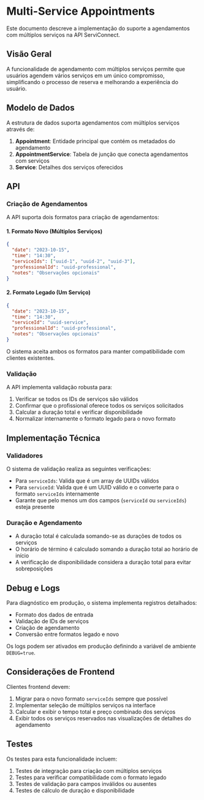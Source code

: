 # Multi-Service Appointments

Este documento descreve a implementação do suporte a agendamentos com múltiplos serviços na API ServiConnect.

## Visão Geral

A funcionalidade de agendamento com múltiplos serviços permite que usuários agendem vários serviços em um único compromisso, simplificando o processo de reserva e melhorando a experiência do usuário.

## Modelo de Dados

A estrutura de dados suporta agendamentos com múltiplos serviços através de:

1. **Appointment**: Entidade principal que contém os metadados do agendamento
2. **AppointmentService**: Tabela de junção que conecta agendamentos com serviços
3. **Service**: Detalhes dos serviços oferecidos

## API

### Criação de Agendamentos

A API suporta dois formatos para criação de agendamentos:

#### 1. Formato Novo (Múltiplos Serviços)

```json
{
  "date": "2023-10-15",
  "time": "14:30",
  "serviceIds": ["uuid-1", "uuid-2", "uuid-3"],
  "professionalId": "uuid-professional",
  "notes": "Observações opcionais"
}
```

#### 2. Formato Legado (Um Serviço)

```json
{
  "date": "2023-10-15",
  "time": "14:30",
  "serviceId": "uuid-service",
  "professionalId": "uuid-professional",
  "notes": "Observações opcionais"
}
```

O sistema aceita ambos os formatos para manter compatibilidade com clientes existentes.

### Validação

A API implementa validação robusta para:

1. Verificar se todos os IDs de serviços são válidos
2. Confirmar que o profissional oferece todos os serviços solicitados
3. Calcular a duração total e verificar disponibilidade
4. Normalizar internamente o formato legado para o novo formato

## Implementação Técnica

### Validadores

O sistema de validação realiza as seguintes verificações:

- Para `serviceIds`: Valida que é um array de UUIDs válidos
- Para `serviceId`: Valida que é um UUID válido e o converte para o formato `serviceIds` internamente
- Garante que pelo menos um dos campos (`serviceId` ou `serviceIds`) esteja presente

### Duração e Agendamento

- A duração total é calculada somando-se as durações de todos os serviços
- O horário de término é calculado somando a duração total ao horário de início
- A verificação de disponibilidade considera a duração total para evitar sobreposições

## Debug e Logs

Para diagnóstico em produção, o sistema implementa registros detalhados:

- Formato dos dados de entrada
- Validação de IDs de serviços
- Criação de agendamento
- Conversão entre formatos legado e novo

Os logs podem ser ativados em produção definindo a variável de ambiente `DEBUG=true`.

## Considerações de Frontend

Clientes frontend devem:

1. Migrar para o novo formato `serviceIds` sempre que possível
2. Implementar seleção de múltiplos serviços na interface
3. Calcular e exibir o tempo total e preço combinado dos serviços
4. Exibir todos os serviços reservados nas visualizações de detalhes do agendamento

## Testes

Os testes para esta funcionalidade incluem:

1. Testes de integração para criação com múltiplos serviços
2. Testes para verificar compatibilidade com o formato legado
3. Testes de validação para campos inválidos ou ausentes
4. Testes de cálculo de duração e disponibilidade
